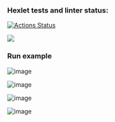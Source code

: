 ### Hexlet tests and linter status:
[![Actions Status](https://github.com/ankoz2000/java-project-61/workflows/hexlet-check/badge.svg)](https://github.com/ankoz2000/java-project-61/actions)

<a href="https://codeclimate.com/github/ankoz2000/java-project-61/maintainability"><img src="https://api.codeclimate.com/v1/badges/008bf32d6ed31473db26/maintainability" /></a>


### Run example

![image](https://user-images.githubusercontent.com/52471156/203836629-11149e7e-e932-4d06-8904-adca78cbf96a.png)

![image](https://user-images.githubusercontent.com/52471156/203847202-8c5a2c1f-c26d-4da4-a165-469fe35cf64d.png)

![image](https://user-images.githubusercontent.com/52471156/203854637-f7d9d02e-a0ac-4db3-b2e9-471d32754350.png)

![image](https://user-images.githubusercontent.com/52471156/204112035-b4c82973-1db0-41d1-a897-3bf648bc6043.png)
